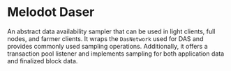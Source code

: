 # Melodot Daser

An abstract data availability sampler that can be used in light clients, full nodes, and farmer clients. It wraps the `DasNetwork` used for DAS and provides commonly used sampling operations. Additionally, it offers a transaction pool listener and implements sampling for both application data and finalized block data.